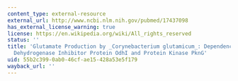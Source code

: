 ```yaml
---
content_type: external-resource
external_url: http://www.ncbi.nlm.nih.gov/pubmed/17437098
has_external_license_warning: true
license: https://en.wikipedia.org/wiki/All_rights_reserved
status: ''
title: 'Glutamate Production by _Corynebacterium glutamicum_: Dependence on the Oxoglutarate
  Dehydrogenase Inhibitor Protein OdhI and Protein Kinase PknG'
uid: 55b2c399-0ab0-46cf-ae15-428a53e5f179
wayback_url: ''
---
```

